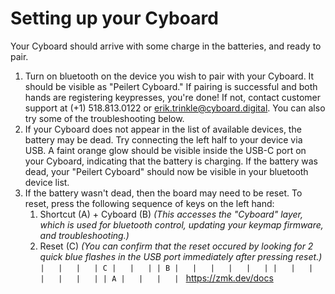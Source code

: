 # Setting up your Cyboard
Your Cyboard should arrive with some charge in the batteries, and ready to pair.
1. Turn on bluetooth on the device you wish to pair with your Cyboard. It should be visible as "Peilert Cyboard." If pairing is successful and both hands are registering keypresses, you're done! If not, contact customer support at (+1) 518.813.0122 or erik.trinkle@cyboard.digital. You can also try some of the troubleshooting below.
2. If your Cyboard does not appear in the list of available devices, the battery may be dead. Try connecting the left half to your device via USB. A faint orange glow should be visible inside the USB-C port on your Cyboard, indicating that the battery is charging. If the battery was dead, your "Peilert Cyboard" should now be visible in your bluetooth device list.
3. If the battery wasn't dead, then the board may need to be reset. To reset, press the following sequence of keys on the left hand:
   1. Shortcut (A) + Cyboard (B) *(This accesses the "Cyboard" layer, which is used for bluetooth control, updating your keymap firmware, and troubleshooting.)*
   2. Reset (C) *(You can confirm that the reset occured by looking for 2 quick blue flashes in the USB port immediately after pressing reset.)*
  `|   |   |   | C |   |   |
   | B |   |   |   |   |   |
   |   |   |   |   |   |   |
                   | A |   |   |   |
  `
https://zmk.dev/docs
